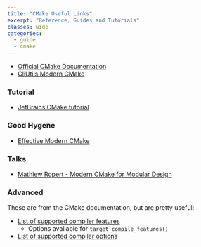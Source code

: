 ```yaml
---
title: "CMake Useful Links"
excerpt: "Reference, Guides and Tutorials"
classes: wide
categories:
  - guide
  - cmake
---
```


* [Official CMake Documentation](https://cmake.org/cmake/help/latest/index.html)
* [CliUtils Modern CMake](https://cliutils.gitlab.io/modern-cmake/)

### Tutorial

* [JetBrains CMake tutorial](https://www.jetbrains.com/help/clion/quick-cmake-tutorial.html)

### Good Hygene

* [Effective Modern CMake](https://gist.github.com/mbinna/c61dbb39bca0e4fb7d1f73b0d66a4fd1)

### Talks

* [Mathiew Ropert - Modern CMake for Modular Design](https://www.youtube.com/watch?v=eC9-iRN2b04)

### Advanced

These are from the CMake documentation, but are pretty useful:
* [List of supported compiler features](https://cmake.org/cmake/help/latest/prop_gbl/CMAKE_CXX_KNOWN_FEATURES.html)
  * Options avaliable for `target_compile_features()`
* [List of supported compiler options]()